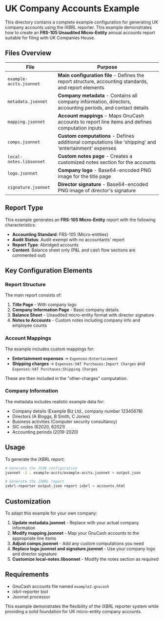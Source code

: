 # UK Company Accounts Example

This directory contains a complete example configuration for generating UK company accounts using the iXBRL reporter. This example demonstrates how to create an **FRS-105 Unaudited Micro-Entity** annual accounts report suitable for filing with UK Companies House.

## Files Overview

| File | Purpose |
|------|---------|
| `example-accts.jsonnet` | **Main configuration file** - Defines the report structure, accounting standards, and report elements |
| `metadata.jsonnet` | **Company metadata** - Contains all company information, directors, accounting periods, and contact details |
| `mapping.jsonnet` | **Account mappings** - Maps GnuCash accounts to report line items and defines computation inputs |
| `comps.jsonnet` | **Custom computations** - Defines additional computations like 'shipping' and 'entertainment' expenses |
| `local-notes.libsonnet` | **Custom notes page** - Creates a customized notes section for the accounts |
| `logo.jsonnet` | **Company logo** - Base64-encoded PNG image for the title page |
| `signature.jsonnet` | **Director signature** - Base64-encoded PNG image of director's signature |

## Report Type

This example generates an **FRS-105 Micro-Entity** report with the following characteristics:

- **Accounting Standard**: FRS-105 (Micro-entities)
- **Audit Status**: Audit-exempt with no accountants' report
- **Report Type**: Abridged accounts
- **Content**: Balance sheet only (P&L and cash flow sections are commented out)

## Key Configuration Elements

### Report Structure
The main report consists of:
1. **Title Page** - With company logo
2. **Company Information Page** - Basic company details
3. **Balance Sheet** - Unaudited micro-entity format with director signature
4. **Notes to Accounts** - Custom notes including company info and employee counts

### Account Mappings
The example includes custom mappings for:
- **Entertainment expenses** → `Expenses:Entertainment`
- **Shipping charges** → `Expenses:VAT Purchases:Import Charges` and `Expenses:VAT Purchases:Shipping Charges`

These are then included in the "other-charges" computation.

### Company Information
The metadata includes realistic example data for:
- Company details (Example Biz Ltd., company number 12345678)
- Directors (A Bloggs, B Smith, C Jones)
- Business activities (Computer security consultancy)
- SIC codes (62020, 62021)
- Accounting periods (2019-2020)

## Usage

To generate the iXBRL report:

```bash
# Generate the JSON configuration
jsonnet -J . example-accts/example-accts.jsonnet > output.json

# Generate the iXBRL report
ixbrl-reporter output.json report ixbrl > accounts.html
```

## Customization

To adapt this example for your own company:

1. **Update metadata.jsonnet** - Replace with your actual company information
2. **Modify mapping.jsonnet** - Map your GnuCash accounts to the appropriate line items
3. **Adjust comps.jsonnet** - Add any custom computations you need
4. **Replace logo.jsonnet and signature.jsonnet** - Use your company logo and director signature
5. **Customize local-notes.libsonnet** - Modify the notes section as required

## Requirements

- GnuCash accounts file named `example2.gnucash`
- ixbrl-reporter tool
- Jsonnet processor

This example demonstrates the flexibility of the iXBRL reporter system while providing a solid foundation for UK micro-entity company accounts.